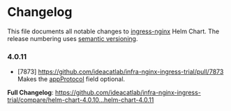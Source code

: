 # Changelog

This file documents all notable changes to [ingress-nginx](https://github.com/ideacatlab/infra-nginx-ingress-trial) Helm Chart. The release numbering uses [semantic versioning](http://semver.org).

### 4.0.11

* [7873] https://github.com/ideacatlab/infra-nginx-ingress-trial/pull/7873 Makes the [appProtocol](https://kubernetes.io/docs/concepts/services-networking/_print/#application-protocol) field optional.

**Full Changelog**: https://github.com/ideacatlab/infra-nginx-ingress-trial/compare/helm-chart-4.0.10...helm-chart-4.0.11
